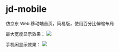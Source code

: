 # jd-mobile
仿京东 Web 移动端首页，简易版，使用百分比伸缩布局


最大宽度显示效果：
<img src="https://github.com/xing16/jd-mobile/raw/master/result/max-width.png" >

手机闲显示效果：
<img src="https://github.com/xing16/jd-mobile/raw/master/result/mobile.png" >

